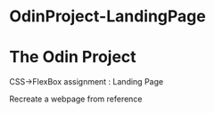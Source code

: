 # OdinProject-LandingPage

The Odin Project
================
CSS->FlexBox assignment : Landing Page

Recreate a webpage from reference